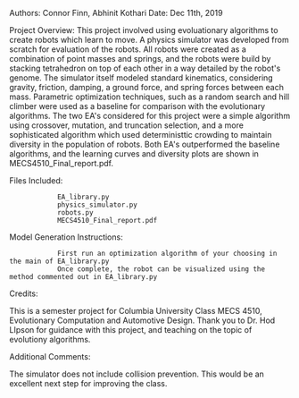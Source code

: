 Authors: Connor Finn, Abhinit Kothari
Date: Dec 11th, 2019

Project Overview: 
  This project involved using evoluationary algorithms to create robots which learn to move. A physics simulator was developed from scratch for evaluation of the robots. All robots were created as a combination of point masses and springs, and the robots were build by stacking tetrahedron on top of each other in a way detailed by the robot's genome.  The simulator itself modeled standard kinematics, considering gravity, friction, damping, a ground force, and spring forces between each mass. Parametric optimization techniques, such as a random search and hill climber were used as a baseline for comparison with the evolutionary algorithms. The two EA's considered for this project were a simple algorithm using crossover, mutation, and truncation selection, and a more sophisticated algorithm which used deterministtic crowding to maintain diversity in the population of robots. Both EA's outperformed the baseline algorithms, and the learning curves and diversity plots are shown in 
MECS4510_Final_report.pdf.

Files Included: 
                
                EA_library.py	
                physics_simulator.py	
                robots.py
                MECS4510_Final_report.pdf
               
                  
Model Generation Instructions:

                First run an optimization algorithm of your choosing in the main of EA_library.py
                Once complete, the robot can be visualized using the method commented out in EA_library.py              
                
Credits:  

This is a semester project for Columbia University Class MECS 4510, Evolutionary Computation and Automotive Design.
Thank you to Dr. Hod LIpson for guidance with this project, and teaching on the topic of evolutiony algorithms.

Additional Comments:

The simulator does not include collision prevention. This would be an excellent next step for improving the class.
